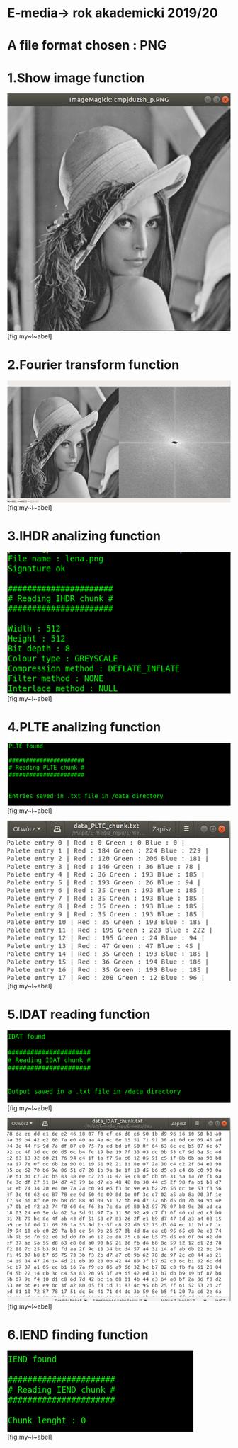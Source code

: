 # E-media-> rok akademicki 2019/20

# A file format chosen : PNG

# 1.Show image function 

![Zdjęcie projektu ](github_images/showImage.png "fig:") 
[fig:my~l~abel]

# 2.Fourier transform function

![Zdjęcie projektu ](github_images/fourier.png "fig:") 
[fig:my~l~abel]

# 3.IHDR analizing function

![Zdjęcie projektu ](github_images/IHDR.png "fig:") 
[fig:my~l~abel]

# 4.PLTE analizing function

![Zdjęcie projektu ](github_images/PLTE_terminal.png "fig:")
[fig:my~l~abel]

![Zdjęcie projektu ](github_images/PLTE_file_new.png "fig:")
[fig:my~l~abel]

# 5.IDAT reading function

![Zdjęcie projektu ](github_images/idat_terminal.png "fig:")
[fig:my~l~abel]

![Zdjęcie projektu ](github_images/idat_text_file.png "fig:")
[fig:my~l~abel]

# 6.IEND finding function

![Zdjęcie projektu ](github_images/iend_terminal.png "fig:")
[fig:my~l~abel]




